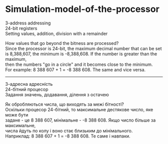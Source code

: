 # Simulation-model-of-the-processor

3-address addressing <br/>
24-bit registers <br/>
Setting values, addition, division with a remainder <br/>

How values that go beyond the bitness are processed? <br/>
Since the processor is 24-bit, the maximum decimal number that can be set <br/>
is 8,388,607, the minimum is -8,388,608. If the number is greater than the maximum, <br/>
then the numbers "go in a circle" and it becomes close to the minimum. <br/>
For example: 8 388 607 + 1 = -8 388 608. The same and vice versa. <br/>

-----------------------------------------------------------------------------

3-адресна адресність <br/>
24-бітний процесор <br/>
Задання значень, додавання, ділення з остачею <br/>

Як обробляються числа, що виходять за межі бітності? <br/>
Оскільки процесор 24-бітний, то максимальне дестякове число, яке може бути <br/>
задане - це 8 388 607, мінімальне - -8 388 608. Якщо число більше за максимальне, <br/>
числа йдуть по колу і воно стає близьким до мінімального. <br/>
Наприклад: 8 388 607 + 1 = -8 388 608. Те саме і навпаки. <br/>
